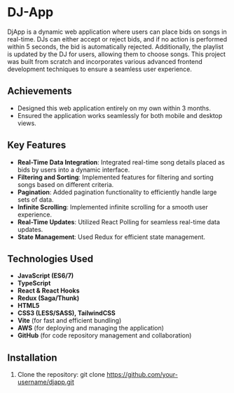# DJ-App

DjApp is a dynamic web application where users can place bids on songs in real-time. DJs can either accept or reject bids, and if no action is performed within 5 seconds, the bid is automatically rejected. Additionally, the playlist is updated by the DJ for users, allowing them to choose songs. This project was built from scratch and incorporates various advanced frontend development techniques to ensure a seamless user experience.


## Achievements

- Designed this web application entirely on my own within 3 months.
- Ensured the application works seamlessly for both mobile and desktop views.

## Key Features

- **Real-Time Data Integration**: Integrated real-time song details placed as bids by users into a dynamic interface.
- **Filtering and Sorting**: Implemented features for filtering and sorting songs based on different criteria.
- **Pagination**: Added pagination functionality to efficiently handle large sets of data.
- **Infinite Scrolling**: Implemented infinite scrolling for a smooth user experience.
- **Real-Time Updates**: Utilized React Polling for seamless real-time data updates.
- **State Management**: Used Redux for efficient state management.

## Technologies Used

- **JavaScript (ES6/7)**
- **TypeScript**
- **React & React Hooks**
- **Redux (Saga/Thunk)**
- **HTML5**
- **CSS3 (LESS/SASS), TailwindCSS**
- **Vite** (for fast and efficient bundling)
- **AWS** (for deploying and managing the application)
- **GitHub** (for code repository management and collaboration)

## Installation

1. Clone the repository:
   git clone https://github.com/your-username/djapp.git
